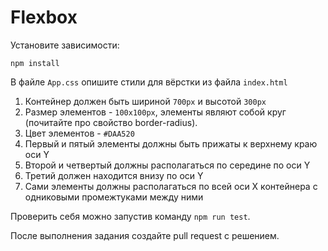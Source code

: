 # Flexbox

Установите зависимости:

```
npm install
```

В файле `App.css` опишите стили для вёрстки из файла `index.html`

1. Контейнер должен быть шириной `700px` и высотой `300px`
1. Размер элементов - `100х100px`, элементы являют собой круг (почитайте про свойство border-radius).
1. Цвет элементов - `#DAA520`
1. Первый и пятый элементы должны быть прижаты к верхнему краю оси Y
1. Второй и четвертый должны располагаться по середине по оси Y
1. Третий должен находится внизу по оси Y
1. Сами элементы должны располагаться по всей оси Х контейнера с одниковыми промежтуками между ними

Проверить себя можно запустив команду `npm run test`.

После выполнения задания создайте pull request с решением.
